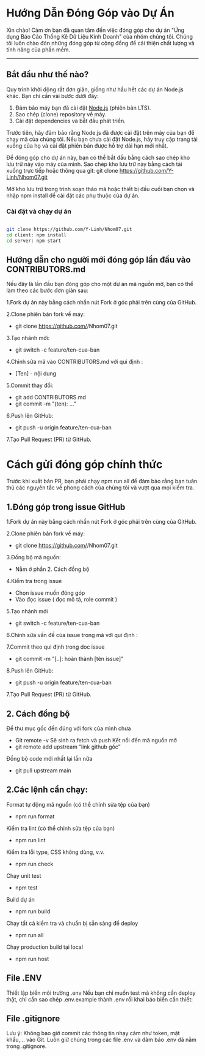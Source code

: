# Hướng Dẫn Đóng Góp vào Dự Án

Xin chào! Cảm ơn bạn đã quan tâm đến việc đóng góp cho dự án "Ứng dụng Báo Cáo Thống Kê Dữ Liệu Kinh Doanh" của nhóm chúng tôi. 
Chúng tôi luôn chào đón những đóng góp từ cộng đồng để cải thiện chất lượng và tính năng của phần mềm.

---

## Bắt đầu như thế nào?

Quy trình khởi động rất đơn giản, giống như hầu hết các dự án Node.js khác. Bạn chỉ cần vài bước dưới đây:

1. Đảm bảo máy bạn đã cài đặt [Node.js](https://nodejs.org/en/download) (phiên bản LTS).
2. Sao chép (clone) repository về máy.
3. Cài đặt dependencies và bắt đầu phát triển.

Trước tiên, hãy đảm bảo rằng Node.js đã được cài đặt trên máy của bạn để chạy mã của chúng tôi. Nếu bạn chưa cài đặt Node.js, hãy truy cập trang tải xuống của họ và cài đặt phiên bản được hỗ trợ dài hạn mới nhất.

Để đóng góp cho dự án này, bạn có thể bắt đầu bằng cách sao chép kho lưu trữ này vào máy của mình. Sao chép kho lưu trữ này bằng cách tải xuống trực tiếp hoặc thông qua git: git clone https://github.com/Y-Linh/Nhom07.git

Mở kho lưu trữ trong trình soạn thảo mã hoặc thiết bị đầu cuối bạn chọn và nhập npm install để cài đặt các phụ thuộc của dự án. 
### Cài đặt và chạy dự án

```bash

git clone https://github.com/Y-Linh/Nhom07.git
cd client: npm install
cd server: npm start

```
## Hướng dẫn cho người mới đóng góp lần đầu vào CONTRIBUTORS.md
Nếu đây là lần đầu bạn đóng góp cho một 
dự án mã nguồn mở, bạn có thể làm 
theo các bước đơn giản sau:

1.Fork dự án này bằng cách nhấn nút Fork ở góc phải trên cùng của GitHub.

2.Clone phiên bản fork về máy:
- git clone https://github.com/<your-username>/Nhom07.git

3.Tạo nhánh mới:
- git switch -c feature/ten-cua-ban

4.Chỉnh sửa mã vào CONTRIBUTORS.md với qui định :
   - [Ten] - nội dung

5.Commit thay đổi:
- git add CONTRIBUTORS.md
- git commit -m "(ten): ..."

6.Push lên GitHub:
- git push -u origin feature/ten-cua-ban

7.Tạo Pull Request (PR) từ GitHub.


# Cách gửi đóng góp chính thức
Trước khi xuất bản PR, bạn phải chạy npm run all để 
đảm bảo rằng bạn tuân thủ các nguyên tắc về phong 
cách của chúng tôi và vượt qua mọi kiểm tra.

## 1.Đóng góp trong issue GitHub

1.Fork dự án này bằng cách nhấn nút Fork ở góc phải trên cùng của GitHub.

2.Clone phiên bản fork về máy:
- git clone https://github.com/<your-username>/Nhom07.git

3.Đồng bộ mã nguồn: 
- Nằm ở phần 2. Cách đồng bộ

4.Kiểm tra trong issue
- Chọn issue muốn đóng góp
- Vào đọc issue ( đọc mô tả, role commit )

5.Tạo nhánh mới
- git switch -c feature/ten-cua-ban

6.Chỉnh sửa vấn đề của issue trong mã với qui định :

7.Commit theo qui định trong doc issue
  - git commit -m "[..]: hoàn thành [tên issue]"

8.Push lên GitHub:
- git push -u origin feature/ten-cua-ban

7.Tạo Pull Request (PR) từ GitHub.

## 2. Cách đồng bộ 
Để thư mục gốc đến đúng với fork của mình chưa
- Git remote -v
Sẽ sinh ra fetch và push
Kết nối đến mã nguồn mở 
- git remote add upstream “link github gốc”

Đồng bộ code mới nhất lại lần nữa
- git pull upstream main

## 2.Các lệnh cần chạy:
Format tự động mã nguồn (có thể chỉnh sửa tệp của bạn)
- npm run format

Kiểm tra lint (có thể chỉnh sửa tệp của bạn)
- npm run lint

Kiểm tra lỗi type, CSS không dùng, v.v.
- npm run check

Chạy unit test
- npm test

Build dự án
- npm run build

Chạy tất cả kiểm tra và chuẩn bị sẵn sàng để deploy
- npm run all

Chạy production build tại local
- npm run host

## File .ENV
Thiết lập biến môi trường .env
Nếu bạn chỉ muốn test mà không cần deploy thật, 
chỉ cần sao chép .env.example thành .env rồi 
khai báo biến cần thiết:

## File .gitignore
Lưu ý: Không bao giờ commit các thông tin nhạy cảm 
như token, mật khẩu,... vào Git. 
Luôn giữ chúng trong các file .env và đảm bảo .env đã nằm trong .gitignore.